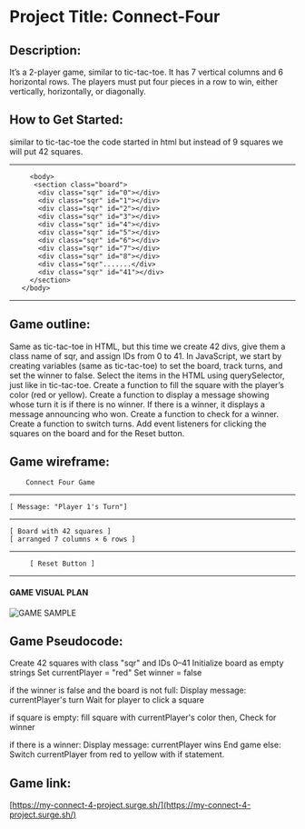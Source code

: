 # Project Title: Connect-Four
## Description: 
It’s a 2-player game, similar to tic-tac-toe. It has 7 vertical columns and 6 horizontal rows. The players must put four pieces in a row to win, either vertically, horizontally, or diagonally.

## How to Get Started: 
similar to tic-tac-toe the code started in html but instead of 9 squares we will put 42 squares.

------------------------------------
         <body>
          <section class="board">
           <div class="sqr" id="0"></div>
           <div class="sqr" id="1"></div>
           <div class="sqr" id="2"></div>
           <div class="sqr" id="3"></div>
           <div class="sqr" id="4"></div>
           <div class="sqr" id="5"></div>
           <div class="sqr" id="6"></div>
           <div class="sqr" id="7"></div>
           <div class="sqr" id="8"></div>
           <div class="sqr".......</div>
           <div class="sqr" id="41"></div>
         </section>
       </body>
------------------------------------

    
## Game outline: 
Same as tic-tac-toe in HTML, but this time we create 42 divs, give them a class name of sqr, and assign IDs from 0 to 41.
In JavaScript, we start by creating variables (same as tic-tac-toe) to set the board, track turns, and set the winner to false.
Select the items in the HTML using querySelector, just like in tic-tac-toe.
Create a function to fill the square with the player’s color (red or yellow).
Create a function to display a message showing whose turn it is if there is no winner. If there is a winner, it displays a message announcing who won.
Create a function to check for a winner.
Create a function to switch turns.
Add event listeners for clicking the squares on the board and for the Reset button.

## Game wireframe:
        Connect Four Game        
------------------------------------
    [ Message: "Player 1's Turn"]   
------------------------------------
    [ Board with 42 squares ]       
    [ arranged 7 columns × 6 rows ] 
------------------------------------
         [ Reset Button ]             
------------------------------------

#### GAME VISUAL PLAN
![GAME SAMPLE](https://i.imgur.com/erYxeUi.png)

## Game Pseudocode:
Create 42 squares with class "sqr" and IDs 0–41
Initialize board as empty strings
Set currentPlayer = "red"
Set winner = false

if the winner is false and the board is not full:
    Display message: currentPlayer's turn
    Wait for player to click a square
    
if square is empty:
        fill square with currentPlayer's color
        then, Check for winner
         
if there is a winner:
     Display message: currentPlayer wins
     End game
else:
    Switch currentPlayer from red to yellow with if statement.

## Game link:
  [https://my-connect-4-project.surge.sh/](https://my-connect-4-project.surge.sh/)






